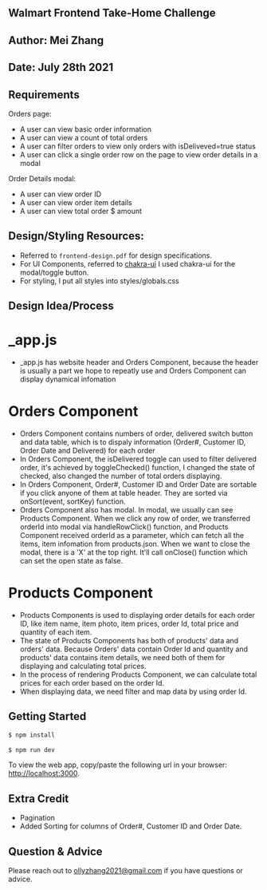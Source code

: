 ## Walmart Frontend Take-Home Challenge 
## Author: Mei Zhang  
## Date: July 28th 2021


## Requirements
Orders page:
- A user can view basic order information
- A user can view a count of total orders
- A user can filter orders to view only orders with isDeliveved=true status
- A user can click a single order row on the page to view order details in a modal

Order Details modal:
- A user can view order ID
- A user can view order item details
- A user can view total order $ amount​

## Design/Styling Resources:

- Referred to `frontend-design.pdf` for design specifications.
- For UI Components, referred to [chakra-ui](https://chakra-ui.com) I used chakra-ui for the modal/toggle button.
- For styling, I put all styles into styles/globals.css

## Design Idea/Process

# _app.js
- _app.js has website header and Orders Component, because the header is usually a part we hope to repeatly use and Orders Component can display dynamical infomation

# Orders Component
- Orders Component contains numbers of order, delivered switch button and data table, which is to dispaly information (Order#, Customer ID, Order Date and Delivered) for each order
- In Orders Component, the isDelivered toggle can used to filter delivered order, it's achieved by toggleChecked() function, I changed the state of checked, also changed the number of total orders displaying.
- In Orders Component, Order#, Customer ID and Order Date are sortable if you click anyone of them at table header. They are sorted via onSort(event, sortKey) function.
- Orders Component also has modal. In modal, we usually can see Products Component. When we click any row of order, we transferred orderId into modal via handleRowClick() function, and Products Component received orderId as a parameter, which can fetch all the items, item infomation from products.json. When we want to close the modal, there is a 'X' at the top right. It'll call onClose() function which can set the open state as false.

# Products Component
- Products Components is used to displaying order details for each order ID, like item name, item photo, item prices, order Id, total price and quantity of each item.
- The state of Products Components has both of products' data and orders' data. Because Orders' data contain Order Id and quantity and products' data contains item details, we need both of them for displaying and calculating total prices.
- In the process of rendering Products Component, we can calculate total prices for each order based on the order Id.
- When displaying data, we need filter and map data by using order Id.
​
## Getting Started

```bash
$ npm install
​
$ npm run dev
```
To view the web app, copy/paste the following url in your browser: [http://localhost:3000](http://localhost:3000).
​
## Extra Credit​

- Pagination
- Added Sorting​ for columns of Order#, Customer ID and Order Date.

## Question & Advice

Please reach out to ollyzhang2021@gmail.com if you have questions or advice.
